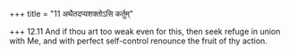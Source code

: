 +++
title = "11 अथैतदप्यशक्तोऽसि कर्तुम्"

+++
12.11 And if thou art too weak even for this, then seek refuge in union
with Me, and with perfect self-control renounce the fruit of thy action.
